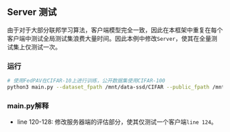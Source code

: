 ## Server 测试

由于对于大部分联邦学习算法，客户端模型完全一致，因此在本框架中重复在每个客户端中测试全局测试集浪费大量时间。因此本例中修改`Server`，使其在全量测试集上仅测试一次。

### 运行

```bash
# 使用FedPAV在CIFAR-10上进行训练，公开数据集使用CIFAR-100
python3 main.py --dataset_fpath /mnt/data-ssd/CIFAR --public_fpath /mnt/data-ssd/CIFAR
```

### main.py解释

- line 120-128: 修改服务器端的评估部分，使其仅测试一个客户端`line 124`。
